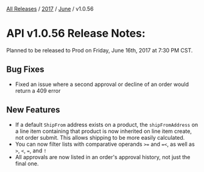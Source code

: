 [All Releases](../../README.md) / [2017](../README.md) / [June](README.md) / v1.0.56
# API v1.0.56 Release Notes:

Planned to be released to Prod on Friday, June 16th, 2017 at 7:30 PM CST.

## Bug Fixes

- Fixed an issue where a second approval or decline of an order would return a 409 error


## New Features

- If a default `ShipFrom` address exists on a product, the `shipFromAddress` on a line item containing that product is now inherited on line item create, not order submit. This allows shipping to be more easily calculated.
- You can now filter lists with comparative operands `>=` and `=<`, as well as `>`, `<`, `=`, and `!`
- All approvals are now listed in an order's approval history, not just the final one.



